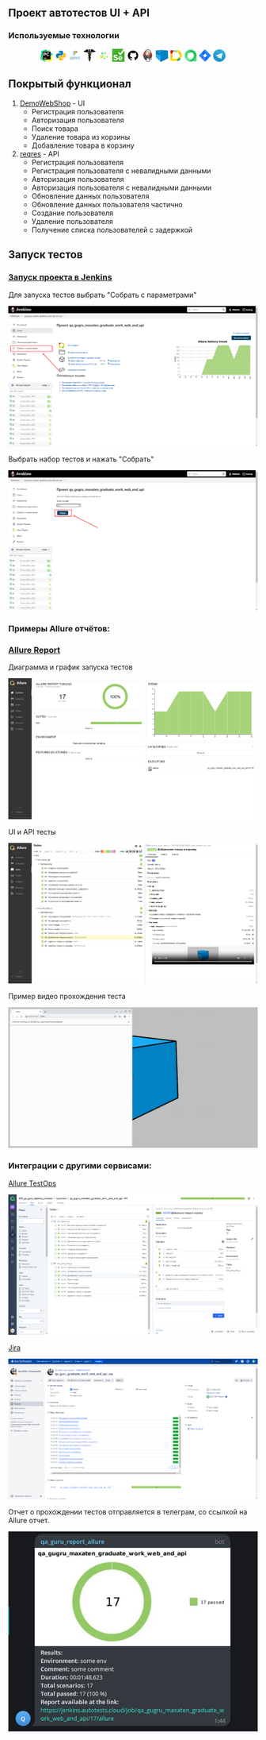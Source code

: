 ## Проект автотестов  UI + API 

<!-- Технологии -->

### Используемые технологии
<p  align="center">
  <code><img width="5%" title="Pycharm" src="images/logo/pycharm.png"></code>
  <code><img width="5%" title="Python" src="images/logo/python.png"></code>
  <code><img width="5%" title="Pytest" src="images/logo/pytest.png"></code>
  <code><img width="5%" title="Requests" src="images/logo/requests.png"></code>
  <code><img width="5%" title="Selene" src="images/logo/selene.png"></code>
  <code><img width="5%" title="Selenium" src="images/logo/selenium.png"></code>
  <code><img width="5%" title="GitHub" src="images/logo/github.png"></code>
  <code><img width="5%" title="Jenkins" src="images/logo/jenkins.png"></code>
  <code><img width="5%" title="Selenoid" src="images/logo/selenoid.png"></code>
  <code><img width="5%" title="Allure Report" src="images/logo/allure_report.png"></code>
  <code><img width="5%" title="Allure TestOps" src="images/logo/allure_testops.png"></code>
  <code><img width="5%" title="Jira" src="images/logo/jira.png"></code>
  <code><img width="5%" title="Telegram" src="images/logo/tg.png"></code>
</p>


<!-- Тест кейсы -->

## Покрытый функционал

1. [DemoWebShop](https://demowebshop.tricentis.com/) - UI
    - Регистрация пользователя
    - Авторизация пользователя
    - Поиск товара
    - Удаление товара из корзины
    - Добавление товара в корзину
2. [reqres](https://reqres.in/) - API
   - Регистрация пользователя 
   - Регистрация пользователя с невалидными данными
   - Авторизация пользователя
   - Авторизация пользователя с невалидными данными
   - Обновление данных пользователя
   - Обновление данных пользователя частично
   - Создание пользователя
   - Удаление пользователя
   - Получение списка пользователей с задержкой

## Запуск тестов

### [Запуск проекта в Jenkins](https://jenkins.autotests.cloud/job/qa_gugru_maxaten_graduate_work_web_and_api/)

Для запуска тестов выбрать "Собрать с параметрами"

![Jenkins](/images/screenshot/jenkins_1.png)

Выбрать набор тестов и нажать "Собрать"

![Jenkins](/images/screenshot/jenkins_3.png)


### __Примеры Allure отчётов:__ 

### [Allure Report](https://jenkins.autotests.cloud/job/qa_gugru_maxaten_graduate_work_web_and_api/17/allure/)

Диаграмма и график запуска тестов

![Allure Diagram](/images/screenshot/allure_report_diagramm.png)

UI и API тесты

![Allure UI and Api](/images/screenshot/allure_report_tests.png)

Пример видео прохождения теста

![Allure vid](/images/screenshot/test_video.gif)

### __Интеграции с другими сервисами:__ 
[Allure TestOps](https://allure.autotests.cloud/launch/27918/tree?search=W3siaWQiOiJzdGF0dXMiLCJ0eXBlIjoidGVzdFN0YXR1c0FycmF5IiwidmFsdWUiOlsicGFzc2VkIl19XQ%3D%3D&treeId=6973)

![Allure TestOps](/images/screenshot/allure_testops_report.png)

[Jira](https://jira.autotests.cloud/browse/HOMEWORK-825)

![Allure TestOps](/images/screenshot/jire_report.png)

Отчет о прохождении тестов отправляется в телеграм, со ссылкой на Allure отчет.

![Telegram](/images/screenshot/telegramm_report.png)
